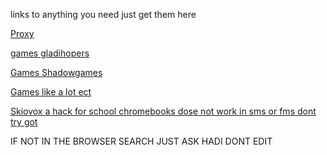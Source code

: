 links to anything you need just get them here

[Proxy](https://freecodecamp.cf/)

[games gladihopers](https://gladihoppers.github.io/)

[Games Shadowgames](https://shadowgmes.github.io/)

[Games like a lot ect ](https://tylerpalko.github.io/)

[Skiovox a hack for school chromebooks dose not work in sms or fms dont try got ](https://www.youtube.com/watch?v=sD2E5mOeD-4&t=3s)

IF NOT IN THE BROWSER SEARCH JUST ASK HADI DONT EDIT

